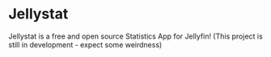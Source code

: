 # Jellystat

Jellystat is a free and open source Statistics App for Jellyfin! (This project is still in development - expect some weirdness)
